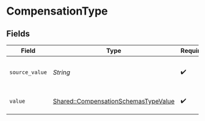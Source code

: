 # CompensationType


## Fields

| Field                                                                                       | Type                                                                                        | Required                                                                                    | Description                                                                                 | Example                                                                                     |
| ------------------------------------------------------------------------------------------- | ------------------------------------------------------------------------------------------- | ------------------------------------------------------------------------------------------- | ------------------------------------------------------------------------------------------- | ------------------------------------------------------------------------------------------- |
| `source_value`                                                                              | *String*                                                                                    | :heavy_check_mark:                                                                          | The source value of the compensation type.                                                  | Salary                                                                                      |
| `value`                                                                                     | [Shared::CompensationSchemasTypeValue](../../models/shared/compensationschemastypevalue.md) | :heavy_check_mark:                                                                          | The type of the compensation.                                                               | salary                                                                                      |